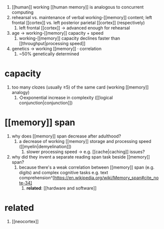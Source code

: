 1. [[human]] working [[human memory]] is analogous to concurrent computing
2. rehearsal vs. maintenance of verbal working-[[memory]] content; left frontal [[cortex]] vs. left posterior parietal [[cortex]] (respectively)
	1. left frontal [[cortex]] → advanced enough for rehearsal
3. age → working-[[memory]] capacity + speed
	1. working-[[memory]] capacity declines faster than [[throughput|processing speed]]
4. genetics → working [[memory]] · correlation
	1. ~50% genetically determined

# capacity
1. too many clozes (usually ≥5) of the same card (working [[memory]] analogy)
	1. ◇exponential increase in complexity ([[logical conjunction|conjunction]])

# [[memory]] span
1. why does [[memory]] span decrease after adulthood?
	1. a decrease of working [[memory]] storage and processing speed ([[myelin|demyelination]])
		1. slower processing speed → e.g. [[cache|caching]] issues?
2. why did they invent a separate reading span task beside [[memory]] span?
	1. because there's a weak correlation between [[memory]] span (e.g. digits) and complex cognitive tasks e.g. text comprehension^[https://en.wikipedia.org/wiki/Memory_span#cite_note-34]
		1. **related**: [[hardware and software]]

# related
1. [[neocortex]]